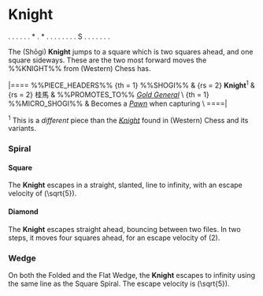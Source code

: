 # Knight

<div class = "movement">
. . . . .
. * . * .
. . . . .
. . S . .
. . . . .
</div>

The (Sh&#x14d;gi) **Knight** jumps to a square which is two squares ahead,
and one square sideways. These are the two most forward moves the
%%KNIGHT%% from (Western) Chess has.

|====
%%PIECE_HEADERS%%
  {th = 1}  %%SHOGI%%
& {rs = 2}  **Knight**<sup>1</sup> & {rs = 2} &#x6842;&#x99AC;
&           %%PROMOTES_TO%% [*Gold General*](gold_general.html) \\
  {th = 1}  %%MICRO_SHOGI%%
&           Becomes a [*Pawn*](pawn.html) when capturing \\
====|

<sup>1</sup> This is a *different* piece than the
             [*Knight*](knight.html) found in (Western) Chess and its variants.

### Spiral

#### Square

The **Knight** escapes in a straight, slanted, line to infinity, with
an escape velocity of \(\sqrt{5}\).

#### Diamond

The **Knight** escapes straight ahead, bouncing between two files.
In two steps, it moves four squares ahead, for an escape velocity of \(2\).

### Wedge

On both the Folded and the Flat Wedge, the **Knight**
escapes to infinity using the same line as the Square Spiral.
The escape velocity is \(\sqrt{5}\).
